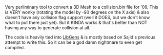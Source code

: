 Very perliminary tool to convert a 3D Mesh to a collision.bin file for '06. This is VERY wonky (rotating the model by -90 degrees on the X axis) & also doesn't have any collision flag support (well it DOES, but we don't know what to put there just yet). But it KINDA works & that's better than NOT having any way to generate collision at all.

The code is heavily tied into [LibGens](https://github.com/DarioSamo/libgens-sonicglvl) & is mostly based on Sajid's previous attempt to write this. So it can be a god damn nightmare to even get compiled.